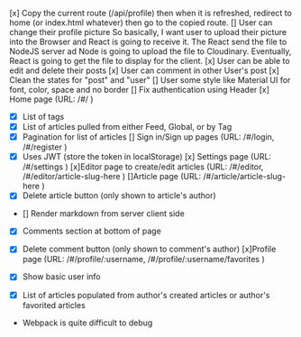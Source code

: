 [x] Copy the current route (/api/profile) then when it is refreshed,
redirect to home (or index.html whatever) then go to the copied route.
[] User can change their profile picture
So  basically, I want user to upload their picture into the Browser and React is going to receive it. The React send the file to NodeJS server ad Node is going to upload the file to Cloudinary. Eventually, React is going to get the file to display for the client.
[x] User can be able to edit and delete their posts
[x] User can comment in other User's post
[x] Clean the states for "post" and "user"
[] User some style like Material UI for font, color, space and no border
[] Fix authentication using Header
[x] Home page (URL: /#/ )
- [x] List of tags
- [x] List of articles pulled from either Feed, Global, or by Tag
- [x] Pagination for list of articles
[] Sign in/Sign up pages (URL: /#/login, /#/register )
- [x] Uses JWT (store the token in localStorage)
[x] Settings page (URL: /#/settings )
[x]Editor page to create/edit articles (URL: /#/editor, /#/editor/article-slug-here )
[]Article page (URL: /#/article/article-slug-here )
- [x] Delete article button (only shown to article's author)
- [] Render markdown from server client side
- [x] Comments section at bottom of page
- [x] Delete comment button (only shown to comment's author)
[x]Profile page (URL: /#/profile/:username, /#/profile/:username/favorites )
- [x] Show basic user info
- [x] List of articles populated from author's created articles or author's favorited articles


- Webpack is quite difficult to debug

